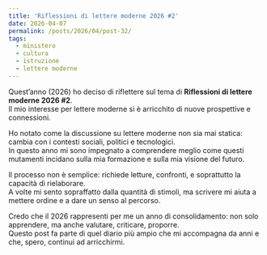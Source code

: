 ```yaml
---
title: 'Riflessioni di lettere moderne 2026 #2'
date: 2026-04-07
permalink: /posts/2026/04/post-32/
tags:
  - ministero
  - cultura
  - istruzione
  - lettere moderne
---
```


Quest’anno (2026) ho deciso di riflettere sul tema di **Riflessioni di lettere moderne 2026 #2**.  
Il mio interesse per lettere moderne si è arricchito di nuove prospettive e connessioni.  

Ho notato come la discussione su lettere moderne non sia mai statica: cambia con i contesti sociali, politici e tecnologici.  
In questo anno mi sono impegnato a comprendere meglio come questi mutamenti incidano sulla mia formazione e sulla mia visione del futuro.  

Il processo non è semplice: richiede letture, confronti, e soprattutto la capacità di rielaborare.  
A volte mi sento sopraffatto dalla quantità di stimoli, ma scrivere mi aiuta a mettere ordine e a dare un senso al percorso.  

Credo che il 2026 rappresenti per me un anno di consolidamento: non solo apprendere, ma anche valutare, criticare, proporre.  
Questo post fa parte di quel diario più ampio che mi accompagna da anni e che, spero, continui ad arricchirmi.  

